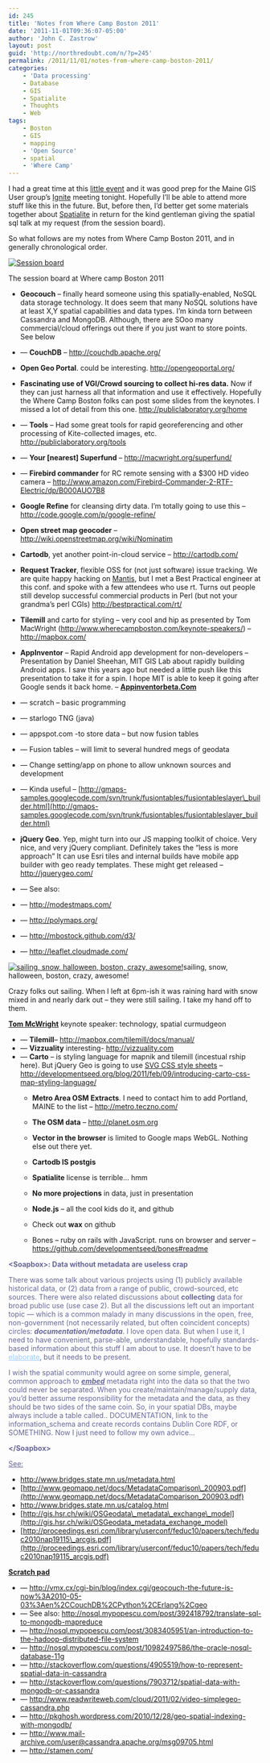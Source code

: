 ```yaml
---
id: 245
title: 'Notes from Where Camp Boston 2011'
date: '2011-11-01T09:36:07-05:00'
author: 'John C. Zastrow'
layout: post
guid: 'http://northredoubt.com/n/?p=245'
permalink: /2011/11/01/notes-from-where-camp-boston-2011/
categories:
    - 'Data processing'
    - Database
    - GIS
    - Spatialite
    - Thoughts
    - Web
tags:
    - Boston
    - GIS
    - mapping
    - 'Open Source'
    - spatial
    - 'Where Camp'
---
```


I had a great time at this [little event](http://www.wherecampboston.com/ "Where Camp Boston 2011") and it was good prep for the Maine GIS User group’s [Ignite](http://megug.org/events/ "Maine Ignite Spatial") meeting tonight. Hopefully I’ll be able to attend more stuff like this in the future. But, before then, I’d better get some materials together about [Spatialite](http://www.gaia-gis.it/spatialite/ "Spatialite sqlite with spatial") in return for the kind gentleman giving the spatial sql talk at my request (from the session board).

So what follows are my notes from Where Camp Boston 2011, and in generally chronological order.

[![Session board](http://northredoubt.com/n/wp-content/uploads/2011/11/IMAG0087-150x150.jpg "IMAG0087")](http://northredoubt.com/n/wp-content/uploads/2011/11/IMAG0087.jpg) 

The session board at Where camp Boston 2011

- **Geocouch** – finally heard someone using this spatially-enabled, NoSQL data storage technology. It does seem that many NoSQL solutions have at least X,Y spatial capabilities and data types. I’m kinda torn between Cassandra and MongoDB. Although, there are SOoo many commercial/cloud offerings out there if you just want to store points. See below
- — **CouchDB** – <http://couchdb.apache.org/>
- **Open Geo Portal**. could be interesting. <http://opengeoportal.org/>
- **Fascinating use of VGI/Crowd sourcing to collect hi-res data.** Now if they can just harness all that information and use it effectively. Hopefully the Where Camp Boston folks can post some slides from the keynotes. I missed a lot of detail from this one. <http://publiclaboratory.org/home>
- — **Tools** – Had some great tools for rapid georeferencing and other processing of Kite-collected images, etc. <http://publiclaboratory.org/tools>
- — **Your \[nearest\] Superfund** – <http://macwright.org/superfund/>
- — **Firebird commander** for RC remote sensing with a $300 HD video camera – <http://www.amazon.com/Firebird-Commander-2-RTF-Electric/dp/B000AUO7B8>

- **Google Refine** for cleansing dirty data. I’m totally going to use this – <http://code.google.com/p/google-refine/>
- **Open street map geocoder** – <http://wiki.openstreetmap.org/wiki/Nominatim>
- **Cartodb**, yet another point-in-cloud service – <http://cartodb.com/>
- **Request Tracker**, flexible OSS for (not just software) issue tracking. We are quite happy hacking on [Mantis](http://mantisbt.org), but I met a Best Practical engineer at this conf. and spoke with a few attendees who use rt. Turns out people still develop successful commercial products in Perl (but not your grandma’s perl CGIs) <http://bestpractical.com/rt/>
- **Tilemill** and carto for styling – very cool and hip as presented by Tom MacWright (<http://www.wherecampboston.com/keynote-speakers/>) – <http://mapbox.com/>
- **AppInventor** – Rapid Android app development for non-developers – Presentation by Daniel Sheehan, MIT GIS Lab about rapidly building Android apps. I saw this years ago but needed a little push like this presentation to take it for a spin. I hope MIT is able to keep it going after Google sends it back home. – [**Appinventorbeta.Com**](http://appinventorbeta.com)
- — scratch – basic programming
- — starlogo TNG (java)
- — appspot.com -to store data – but now fusion tables
- — Fusion tables – will limit to several hundred megs of geodata
- — Change setting/app on phone to allow unknown sources and development
- — Kinda useful – [http://gmaps-samples.googlecode.com/svn/trunk/fusiontables/fusiontableslayer\_builder.html](http://gmaps-samples.googlecode.com/svn/trunk/fusiontables/fusiontableslayer_builder.html)

- **jQuery Geo**. Yep, might turn into our JS mapping toolkit of choice. Very nice, and very jQuery compliant. Definitely takes the “less is more approach” It can use Esri tiles and internal builds have mobile app builder with geo ready templates. These might get released – <http://jquerygeo.com/>
- — See also:
- — <http://modestmaps.com/>
- — <http://polymaps.org/>
- — <http://mbostock.github.com/d3/>
- — <http://leaflet.cloudmade.com/>


[![sailing, snow, halloween, boston, crazy, awesome!](http://northredoubt.com/n/wp-content/uploads/2011/11/IMAG0085-150x150.jpg "IMAG0085")](http://northredoubt.com/n/wp-content/uploads/2011/11/IMAG0085.jpg)sailing, snow, halloween, boston, crazy, awesome!

Crazy folks out sailing. When I left at 6pm-ish it was raining hard with snow mixed in and nearly dark out – they were still sailing. I take my hand off to them.

[**Tom McWright**](http://developmentseed.org) keynote speaker: technology, spatial curmudgeon

- — **Tilemill**– <http://mapbox.com/tilemill/docs/manual/>
- — **Vizzuality** interesting- <http://vizzuality.com>
- — **Carto** – is styling language for mapnik and tilemill (incestual rship here). But jQuery Geo is going to use [SVG CSS style sheets](http://tutorials.jenkov.com/svg/svg-and-css.html) – <http://developmentseed.org/blog/2011/feb/09/introducing-carto-css-map-styling-language/>
    - **Metro Area OSM Extracts**. I need to contact him to add Portland, MAINE to the list – <http://metro.teczno.com/>
    - **The OSM data** – <http://planet.osm.org>
    
    
    - **Vector in the browser** is limited to Google maps WebGL. Nothing else out there yet.
    - **Cartodb IS postgis**
    
    
    - **Spatialite** license is terrible… hmm
    
    
    - **No more projections** in data, just in presentation
    - **Node.js** – all the cool kids do it, and github
    - Check out **wax** on github
    - Bones – ruby on rails with JavaScript. runs on browser and server – <https://github.com/developmentseed/bones#readme>

<span style="color: #666699;">**&lt;Soapbox&gt;: Data without metadata are useless crap**</span>

<span style="color: #666699;">There was some talk about various projects using (1) publicly available historical data, or (2) data from a range of public, crowd-sourced, etc sources. There were also related discussions about **collecting** data for broad public use (use case 2). But all the discussions left out an important topic — which is a common malady in many discussions in the open, free, non-government (not necessarily related, but often coincident concepts) circles: ***documentation/metadata***. I love open data. But when I use it, I need to have convenient, parse-able, understandable, hopefully standards-based information about this stuff I am about to use. It doesn’t have to be <span style="text-decoration: underline; color: #99ccff;">[<span style="color: #99ccff; text-decoration: underline;">elaborate</span>](http://www.fgdc.gov/metadata/documents/preparing-for-international-metadata-guidance.pdf "19115 NAP, FGDC")</span>, but it needs to be present. </span>

<span style="color: #666699;">I wish the spatial community would agree on some simple, general, common approach to ***<span style="text-decoration: underline;">embed</span>*** metadata right into the data so that the two could never be separated. When you create/maintain/manage/supply data, you’d better assume responsibility for the metadata and the data, as they should be two sides of the same coin. So, in your spatial DBs, maybe always include a table called.. DOCUMENTATION, link to the information\_schema and create records contains Dublin Core RDF, or SOMETHING. Now I just need to follow my own advice…  
</span>

<span style="color: #666699;">**&lt;/Soapbox&gt;**</span>

<span style="text-decoration: underline; color: #666699;">See:</span>

- <http://www.bridges.state.mn.us/metadata.html>
- [http://www.geomapp.net/docs/MetadataComparison\_200903.pdf](http://www.geomapp.net/docs/MetadataComparison_200903.pdf)
- <http://www.bridges.state.mn.us/catalog.html>
- [http://gis.hsr.ch/wiki/OSGeodata\_metadata\_exchange\_model](http://gis.hsr.ch/wiki/OSGeodata_metadata_exchange_model)
- [http://proceedings.esri.com/library/userconf/feduc10/papers/tech/feduc2010nap19115\_arcgis.pdf](http://proceedings.esri.com/library/userconf/feduc10/papers/tech/feduc2010nap19115_arcgis.pdf)

<span style="text-decoration: underline;">**Scratch pad** </span>

- — <http://vmx.cx/cgi-bin/blog/index.cgi/geocouch-the-future-is-now%3A2010-05-03%3Aen%2CCouchDB%2CPython%2CErlang%2Cgeo>
- — See also: <http://nosql.mypopescu.com/post/392418792/translate-sql-to-mongodb-mapreduce>
- — <http://nosql.mypopescu.com/post/3083405951/an-introduction-to-the-hadoop-distributed-file-system>
- — <http://nosql.mypopescu.com/post/10982497586/the-oracle-nosql-database-11g>
- — <http://stackoverflow.com/questions/4905519/how-to-represent-spatial-data-in-cassandra>
- — <http://stackoverflow.com/questions/7903712/spatial-data-with-mongodb-or-cassandra>
- — <http://www.readwriteweb.com/cloud/2011/02/video-simplegeo-cassandra.php>
- — <http://pkghosh.wordpress.com/2010/12/28/geo-spatial-indexing-with-mongodb/>
- — <http://www.mail-archive.com/user@cassandra.apache.org/msg09705.html>
- — <http://stamen.com/>